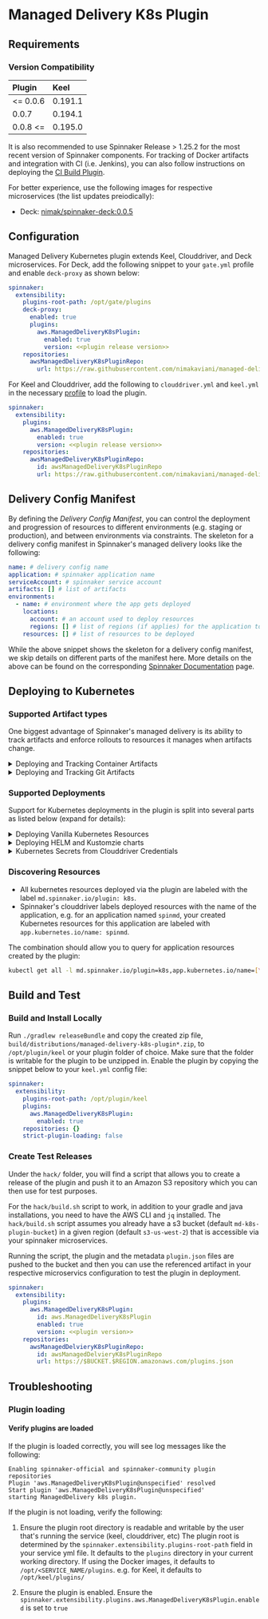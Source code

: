 # Managed Delivery K8s Plugin

## Requirements

### Version Compatibility
| Plugin      |   Keel   |
|:----------- | :--------|
|  <= 0.0.6   |  0.191.1 |
|  0.0.7      |  0.194.1 |
|  0.0.8 <=   |  0.195.0 |

It is also recommended to use Spinnaker Release >  1.25.2 for the most recent
version of Spinnaker components. For tracking of Docker artifacts and integration with CI (i.e. Jenkins),
you can also follow instructions on deploying the [CI Build Plugin](https://github.com/nimakaviani/ci-build-plugin).

For better experience, use the following images for respective microservices (the list updates preiodically):
* Deck: [nimak/spinnaker-deck:0.0.5](https://hub.docker.com/layers/nimak/spinnaker-deck/0.0.5/images/sha256-eab8f3ba56f756dd120db17af6a2910a0e541ff2cc9921671794a2a6208bd626?context=explore)

## Configuration
Managed Delivery Kubernetes plugin extends Keel, Clouddriver, and Deck microservices. For Deck, add
the following snippet to your `gate.yml` profile and enable `deck-proxy` as shown below:

```yaml
spinnaker:
  extensibility:
    plugins-root-path: /opt/gate/plugins
    deck-proxy:
      enabled: true
      plugins:
        aws.ManagedDeliveryK8sPlugin:
          enabled: true
          version: <<plugin release version>>
    repositories:
      awsManagedDeliveryK8sPluginRepo:
        url: https://raw.githubusercontent.com/nimakaviani/managed-delivery-k8s-plugin/master/plugins.json
```

For Keel and Clouddriver, add the following to `clouddriver.yml` and `keel.yml` in the necessary [profile](https://spinnaker.io/reference/halyard/custom/#custom-profiles) to load the plugin.
```yaml
spinnaker:
  extensibility:
    plugins:
      aws.ManagedDeliveryK8sPlugin:
        enabled: true
        version: <<plugin release version>>
    repositories:
      awsManagedDeliveryK8sPluginRepo:
        id: awsManagedDeliveryK8sPluginRepo
        url: https://raw.githubusercontent.com/nimakaviani/managed-delivery-k8s-plugin/master/plugins.json
```
## Delivery Config Manifest

By defining the _Delivery Config Manifest_, you can control the deployment and progression of resources to different
environments (e.g. staging or production), and between environments via constraints.
The skeleton for a delivery config manifest in Spinnaker's managed delivery looks like the following:

```yaml
name: # delivery config name
application: # spinnaker application name
serviceAccount: # spinnaker service account
artifacts: [] # list of artifacts
environments:
  - name: # environment where the app gets deployed
    locations:
      account: # an account used to deploy resources
      regions: [] # list of regions (if applies) for the application to be deployed to
    resources: [] # list of resources to be deployed
```

While the above snippet shows the skeleton for a delivery config manifest,
we skip details on different parts of the manifest here.
More details on the above can be found on the corresponding
[Spinnaker Documentation](https://spinnaker.io/guides/user/managed-delivery/getting-started/) page.

## Deploying to Kubernetes

### Supported Artifact types

One biggest advantage of Spinnaker's managed delivery is its ability to track artifacts and enforce
rollouts to resources it manages when artifacts change.

<details>
<summary>Deploying and Tracking Container Artifacts</summary>

If you want to use this plugin to manage rollout of Docker container image artifacts to Kubernetes, first _CloudDriver_ needs to
be configured to know about these Docker repositories.

**IMPORTANT**: _The Managed Delivery K8s plugin currently only supports one `account` name to be
associated with a resource. In order for the container registry account to be used in combination with the
Kubernetes account (hence, two accounts for a resource), conventionally the container registry account should be named as
follows `[K8-ACCOUNT-NAME]-registry`, where `[K8-ACCOUNT-NAME]` should be identical to the name used for the
Kubernetes account._

```yaml
dockerRegistry:
accounts:
- address: https://index.docker.io # example registry
  name: "[K8s-ACCOUNT-NAME]-registry"
  repositories:
  - example/service
```

To have managed delivery track artifacts, you first introduce them under the delivery config:

```yaml
artifacts:
- name: example/service
  type: docker
  reference: my-docker-artifact
  tagVersionStrategy: semver-tag
```

Then in your Kubernetes resource specification, you bind the artifact to the target resource using the
artifact `reference`:

```yaml
resources:
- kind: k8s/resource@v1
  spec:
    container:
      reference: my-docker-artifact # indicates the use of artifact in the resource
    metadata:
      application: spinmd
    template:
      apiVersion: apps/v1
      kind: Deployment
      metadata:
        name: my-app-deployment
        namespace: default
      spec:
        replicas: 1
        selector:
          matchLabels:
            app: hello
        template:
          metadata:
            labels:
              app: hello
          spec:
            containers:
            - name: hello
              image: my-docker-artifact # binds the artifact to the deployment
              ports:
              - containerPort: 8080
```

The same `reference` name is used for the artifact under `container.reference` in the Kubernetes
resource `spec`, and also in place of the `image` name for the respective Kubernetes resource. This
enabled the plugin to know exactly which artifact should be use with which resource and where, particularly
where a given resource can deploy multiple artifacts (e.g. for Kubernetes deployments with sidecars or
init containers).

Multiple artifacts can be referenced in a given Kubernetes resource by listing all the artifact references in
the `spec` and then referring to those references in the corresponding resource `image` reference:

```yaml
resources:
- kind: k8s/resource@v1
  spec:
    container:
      references:
      - my-docker-artifact1
      - my-docker-artifact2
```

</details>

<details>
<summary>Deploying and Tracking Git Artifacts</summary>

Git repositories can be treated as Keel artifacts. This functionality is primarily meant to be used by the Kustomize (k8s/kustomize@v1)
and Helm (k8s/helm@v1) resource types. 

### Igor plugin configuration
An example configuration is shown below. New repositories can be added by expanding the list under the `repositories` key.
This configuration must be placed in your `igor.yml` or `igor-local.yml`
```yaml
spinnaker:
  extensibility:
    plugins:
      aws.ManagedDeliveryK8sPlugin:
        enabled: true
        version: <<plugin release version>>
    repositories:
      awsManagedDeliveryK8sPluginRepo:
        id: awsManagedDeliveryK8sPluginRepo
        url: https://raw.githubusercontent.com/nimakaviani/managed-delivery-k8s-plugin/master/plugins.json
git:
  repositories:
    - name: testRepo # name of the repository to monitor
      type: github # type of managed git provider. Currently only GitHub is supported
      project: testProject 
      url: https://github.com/testProject/testRepo.git
github:
  baseUrl: "https://api.github.com"
  accessToken: <TOKEN> # this token must have read access to reposiotires being monitored
  commitDisplayLength: 8
```

### Delivery Config
Once the Igor plugin is configured, a delivery config referencing the artifact can be specified.

Notes:
1. When Git artifact is used, Flux `GitRepository` resource are created per environment. e.g. if you have two environments
named `dev` and `prod`, Flux resources `git-github-testProject-testRepo-dev` and `git-github-testProject-testRepo-prod` are created.
2. Currently only Git source is supported. Flux's `HelmRepository` and `Bucket` kinds are not yet supported.
3. `tagVersionStrategy` supports all standard strategies except custom regex.
4. Individual resources created by Kustomize or Helm are not displayed in UI.

Kustomize example:
```yaml
name: demo1
application: fnord
serviceAccount: keeltest-service-account
artifacts:
- type: git
  reference: my-git-artifact
  tagVersionStrategy: semver-tag # other strategies are supported. Custom regex is not supported.
  repoName: testRepo
  project: testProject
  gitType: github
  secretRef: git-repo # This is passed to Flux's GitRepositorySpec.SecretRef field
environments:
- name: test
  locations:
    account: deploy-experiments
    regions: []
  resources:
  - kind: k8s/kustomize@v1
    metadata:
      serviceAccount: keeltest-service-account
    spec:
      artifactRef: my-git-artifact # Required
      metadata:
        application: fnord
      template:
        metadata:
          name: fnord-test
          namespace: flux-system
        spec: # Fields below are passed to Flux's KustomizationSpec
          interval: 1m
          path: "./kustomize"
          prune: true
          targetNamespace: test
```

Helm example:
```yaml
name: demo1
application: fnord
serviceAccount: keeltest-service-account
artifacts:
- type: git
  reference: my-git-artifact
  tagVersionStrategy: semver-tag
  repoName: testRepo
  project: testProject
  gitType: github
  secretRef: git-repo # This is passed to Flux's GitRepositorySpec.SecretRef field
environments:
- name: test
  locations:
    account: deploy-experiments
    regions: []
  resources:
  - kind: k8s/helm@v1
    spec:
      artifactRef: my-git-artifact # Required
      metadata:
        application: fnord
      template:
        metadata:
          name: crossplane
          namespace: flux-system
        spec: # Fields below are passed to Flux's HelmReleaseSpec
          releaseName: crossplane
          targetNamespace: crossplane-system
          chart:
            spec:
              chart: crossplane
          interval: 1m
          install:
            remediation:
              retries: 3
```

### Data flow

For an existing artifact definition:
1. The Igor plugin monitors given repositories for tag changes using Git provider's REST endpoints. Results are cached to Igor's configured Redis instance.
2. If the Igor plugin detects a new tag is created, it notifies Keel with detailed information about this tag. e.g. author, sha, date, etc
3. The keel plugin processes the event and store it as an artifact. 

For a new artifact definition:
1. The Keel plugin obtains the latest version of Git artifact through the REST endpoints exposed by the Igor plugin.
2. Obtained information is processed and stored as an artifact.

```
        Moonitor            Pull and
┌─────┐ with REST  ┌──────┐ Notify   ┌──────┐
│ Git ◄────────────► Igor ◄──────────► Keel │
└─────┘            └──────┘          └──────┘
```

</details>

### Supported Deployments

Support for Kubernetes deployments in the plugin is split into several parts as listed below (expand for details):

<details>
<summary>Deploying Vanilla Kubernetes Resources</summary>

The support for vanilla Kubernetes resources is enabled by having the plugin introduce the new
resource type `k8s/resource@v1` for processing of Kubernetes resources in a delivery config manifest.
The structure of the Kubernetes resource looks like the following:

```yaml
resources:
- kind: k8s/resource@v1 # the versioned vanilla Kubernetes resource
  spec:
    metadata:
      application: # The Spinnaker application name this resource belongs to
    template: {} # the vanilla YAML document for a Kubernetes resource
```

Consider the following as an example of a Kubernetes service:

```yaml
resources:
- kind: k8s/resource@v1
  spec:
    metadata:
      application: my-app
    template:
      apiVersion: v1
      kind: Service
      metadata:
        name: my-service
        namespace: default
        annotations:
          app: hello
      spec:
        type: LoadBalancer
        externalTrafficPolicy: Cluster
        ports:
        - port: 80
          targetPort: 8080
        selector:
          app: hello
```

Assuming that this needs to be deployed to a `test` environment, with a Kubernetes account
already configured in your _CloudDriver_ service, the environment definition in your delivery
manifest could be as follows:

```yaml
environments:
  - name: test-env
    locations:
      account: clouddriver-k8s-account
      regions: []
    resources:
    - kind: k8s/resource@v1
      spec:
        metadata:
          application: my-app
        template:
          apiVersion: v1
          kind: Service
          metadata:
            name: my-service
            namespace: default
            annotations:
              app: hello
          spec:
            type: LoadBalancer
            externalTrafficPolicy: Cluster
            ports:
              - port: 80
                targetPort: 8080
            selector:
              app: hello
```

if you need more Kubernetes resources to be deployed to this environment, you can expand the list of
resources by adding more items to the list.
</details>

<details>
<summary>Deploying HELM and Kustomzie charts</summary>

The plugin relies on [Flux2](https://github.com/fluxcd/flux2) for deployment of HELM and Kustomize resources.
This relieves the plugin from having to deal with the heavy lifting of managing changes to HELM charts
or Kustomization sources where that can be delegated to flux.

In order to get HELM deployments working, first you need to install [Flux2](https://github.com/fluxcd/flux2)
_helm controller_ and _source controller_ into your cluster, with the following command (assuming that you
have Flux2 CLI already installed):

```bash
flux install \
    --namespace=flux-system \
    --network-policy=false \
    --components=source-controller,helm-controller
```

Once the controllers are installed, adding a HELM repository and a HELM release to a delivery config manifest
is similar to how it is done for Kubernetes resources. The managed delivery resource kind however, needs
to be updated to `k8s/helm@v1` for the `HelmRepository`, indicating deployment of a HELM chart using the plugin.

Below, an example is shown for _Crossplane_.

```yaml
resources:
- kind: k8s/resource@v1
  spec:
    metadata:
      application: spinmd
    template:
      apiVersion: source.toolkit.fluxcd.io/v1beta1
      kind: HelmRepository
      metadata:
          name: crossplane-master
          namespace: flux-system
      spec:
          interval: 5m
          url: https://charts.crossplane.io/master

- kind: k8s/helm@v1
  spec:
    metadata:
      application: spinmd
    template:
      metadata:
        name: crossplane
        namespace: flux-system
      spec:
        releaseName: crossplane
        targetNamespace: crossplane-system
        chart:
          spec:
            chart: crossplane
            version: 1.2.0-rc.0.113.gb94884d0
            sourceRef:
              kind: HelmRepository
              name: crossplane-master
              namespace: flux-system
        interval: 1m
        install:
          remediation:
            retries: 3
```

**Note:** _Tracking of charts on HELM repositories is not yet supported in the plugin_.

---

Similarly, for installing Kustomizations, you first add the required flux controllers:

```bash
flux install \
    --namespace=flux-system \
    --network-policy=false \
    --components=source-controller,kustomize-controller
```

then, add the Git repo and the `k8s/kustomize@v1` resource to the delivery manifest:

```yaml
resources:
  - kind: k8s/resource@v1
    spec:
      metadata:
        application: spinmd
      template:
        apiVersion: source.toolkit.fluxcd.io/v1beta1
        kind: GitRepository
        metadata:
          name: crossflux
        spec:
          interval: 5m
          url: ssh://git@github.com/nimakaviani/crossflux.git
          secretRef:
            name: git-deploy-key
          ref:
            branch: main


  - kind: k8s/kustomize@v1
    spec:
      metadata:
        application: spinmd
      template:
        metadata:
          name: setup
        spec:
          interval: 10m0s
          sourceRef:
            kind: GitRepository
            name: crossflux
          path: ./setup
          prune: true
          validation: client
```
</details>

<details>
<summary>Kubernetes Secrets from Clouddriver Credentials</summary>

**Note:** _This is only supported for Git repositories at the time being_.

To deploy HELM charts or Kustomization resources from private Git repositories, you can instruct 
the plugin to pull credential information from Clouddriver and add them as Kubernetes secrets 
to your cluster. 

To do this, in your Clouddriver config file, you will need to provide configuration information
for your Git repository as follows:

```yaml
artifacts:
  gitrepo:
    enabled: true
    accounts:
    - name: sample-repo
      # you can choose username/password
      username: 
      password: 
      
      ## or supply sshKey related data
      sshPrivateKey:
      sshPrivateKeyFilePath: 
      sshPrivateKeyPassphrase: 
      sshPrivateKeyPassphraseCmd: 
      sshKnownHostsFilePath: 
      sshTrustUnknownHosts: 
```

The plugin extends Clouddriver so Git credentials can be queried for through a REST API endpoint.

In your delivery config manifest, you can then add a `k8s/credential@v1` resource that
provides the reference to the right set of credentials for the plugin to create the Kubernetes secret
from. An exmple would be like the following:

```yaml
...
resources:
- kind: k8s/credential@v1
  spec:
    metadata:
      application: my-app
    template:
      metadata:
        namespace: default
      data:
        account: sample-repo
        type: git
```

where the value for `account:` corresponds to the name of the account in your Clouddriver config and 
the `type` of the credential is set to `git`. This in turn will create a secret named `git-sample-repo` 
(prepending the credential type to the account name)
in the `default` namespace, which can be used in your Flux specification of HELM or Kustomize resources.

All secrets generated from clouddriver account information are tagged with the following two tags:

- `account.clouddriver.spinnaker.io/name=[CLOUDDRIVER-ACCOUNT-NAME]`
- `account.clouddriver.spinnaker.io/type=[CLOUDDRIVER-ACCOUNT-TYPE]` (e.g. `git`)

Generated secrets can be discovered like the following as an example:

```
kubectl get secrets -l account.clouddriver.spinnaker.io/type=git
```

</details>

### Discovering Resources

- All kubernetes resources deployed via the plugin are labeled with the label `md.spinnaker.io/plugin: k8s`.
- Spinnaker's clouddriver labels deployed resources with the name of the application, e.g. for
an application named `spinmd`, your created Kubernetes resources for this application are labeled with
`app.kubernetes.io/name: spinmd`.

The combination should allow you to query for application resources created by the plugin:

```bash
kubectl get all -l md.spinnaker.io/plugin=k8s,app.kubernetes.io/name=[YOUR-APP-NAME]
```

## Build and Test

### Build and Install Locally
Run `./gradlew releaseBundle` and copy the created zip file, ` build/distributions/managed-delivery-k8s-plugin*.zip`, to
`/opt/plugin/keel` or your plugin folder of choice. Make sure that the folder is
writable for the plugin to be unzipped in. Enable the plugin by copying the snippet below to your `keel.yml` config file:

```yaml
spinnaker:
  extensibility:
    plugins-root-path: /opt/plugin/keel
    plugins:
      aws.ManagedDeliveryK8sPlugin:
        enabled: true
    repositories: {}
    strict-plugin-loading: false
```


### Create Test Releases

Under the `hack/` folder, you will find a script that allows you to create a release of 
the plugin and push it to an Amazon S3 repository which you can then use for test purposes.

For the `hack/build.sh` script to work, in addition to your gradle and java installations, 
you need to have the AWS CLI and `jq` installed. 
The `hack/build.sh` script assumes you already have a s3 bucket (default `md-k8s-plugin-bucket`) 
in a given region (default `s3-us-west-2`) that is accessible via your spinnaker microservices.

Running the script, the plugin and the metadata `plugin.json` files are pushed to the 
bucket and then you can use the referenced artifact in your respective microservics configuration 
to test the plugin in deployment.

```yaml
spinnaker:
  extensibility:
    plugins:
      aws.ManagedDeliveryK8sPlugin:
        id: aws.ManagedDeliveryK8sPlugin
        enabled: true
        version: <<plugin version>>
    repositories:
      awsManagedDelvieryK8sPluginRepo:
        id: awsManagedDelvieryK8sPluginRepo
        url: https://$BUCKET.$REGION.amazonaws.com/plugins.json
```

## Troubleshooting

### Plugin loading
#### Verify plugins are loaded
If the plugin is loaded correctly, you will see log messages like the following:
```
Enabling spinnaker-official and spinnaker-community plugin repositories
Plugin 'aws.ManagedDeliveryK8sPlugin@unspecified' resolved
Start plugin 'aws.ManagedDeliveryK8sPlugin@unspecified'
starting ManagedDelivery k8s plugin.
```
If the plugin is not loading, verify the following:
1. Ensure the plugin root directory is readable and writable by the user that's running the service (keel, clouddriver, etc)
The plugin root is determined by the `spinnaker.extensibility.plugins-root-path` field in your service yml file. 
It defaults to the `plugins` directory in your current working directory. If using the Docker images, it defaults to
`/opt/<SERVICE_NAME/plugins`. e.g. for Keel, it defaults to `/opt/keel/plugins/`
   
2. Ensure the plugin is enabled. Ensure the `spinnaker.extensibility.plugins.aws.ManagedDeliveryK8sPlugin.enabled` is set to `true`